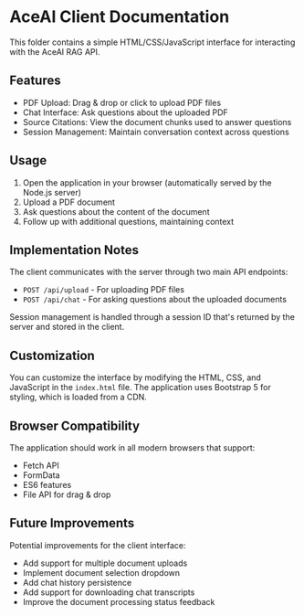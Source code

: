 # AceAI Client Documentation

This folder contains a simple HTML/CSS/JavaScript interface for interacting with the AceAI RAG API.

## Features

- PDF Upload: Drag & drop or click to upload PDF files
- Chat Interface: Ask questions about the uploaded PDF
- Source Citations: View the document chunks used to answer questions
- Session Management: Maintain conversation context across questions

## Usage

1. Open the application in your browser (automatically served by the Node.js server)
2. Upload a PDF document
3. Ask questions about the content of the document
4. Follow up with additional questions, maintaining context

## Implementation Notes

The client communicates with the server through two main API endpoints:

- `POST /api/upload` - For uploading PDF files
- `POST /api/chat` - For asking questions about the uploaded documents

Session management is handled through a session ID that's returned by the server and stored in the client.

## Customization

You can customize the interface by modifying the HTML, CSS, and JavaScript in the `index.html` file. The application uses Bootstrap 5 for styling, which is loaded from a CDN.

## Browser Compatibility

The application should work in all modern browsers that support:

- Fetch API
- FormData
- ES6 features
- File API for drag & drop

## Future Improvements

Potential improvements for the client interface:

- Add support for multiple document uploads
- Implement document selection dropdown
- Add chat history persistence
- Add support for downloading chat transcripts
- Improve the document processing status feedback
